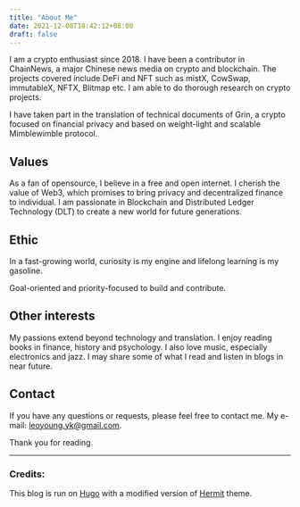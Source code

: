 ```yaml
---
title: "About Me"
date: 2021-12-08T18:42:12+08:00
draft: false
---
```


I am a crypto enthusiast since 2018. I have been a contributor in ChainNews, a major Chinese news media on crypto and blockchain. The projects covered include DeFi and NFT such as mistX, CowSwap, immutableX, NFTX, Blitmap etc. I am able to do thorough research on crypto projects. 

I have taken part in the translation of technical documents of Grin, a crypto focused on financial privacy and based on weight-light and scalable Mimblewimble protocol. 

## Values

As a fan of opensource, I believe in a free and open internet. I cherish the value of Web3, which promises to bring privacy and decentralized finance to individual. I am passionate in Blockchain and Distributed Ledger Technology (DLT) to create a new world for future generations. 

## Ethic

In a fast-growing world, curiosity is my engine and lifelong learning is my gasoline. 

Goal-oriented and priority-focused to build and contribute.

## Other interests 

My passions extend beyond technology and translation. I enjoy reading books in finance, history and psychology. I also love music, especially electronics and jazz. I may share some of what I read and listen in blogs in near future. 

## Contact

If you have any questions or requests, please feel free to contact me. My e-mail: leoyoung.yk@gmail.com.

Thank you for reading.

---

### Credits:

This blog is run on [Hugo](https://gohugo.io) with a modified version of [Hermit](https://github.com/Track3/hermit) theme. 

